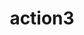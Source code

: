 ---
lang: fr
title: "action3"
permalink: /action3/

collection: 
entries_layout: grid 
teaser_class: 
sort_by: orden 

excerpt: "Frequently Asked Questions"
header:
  overlay_image: /assets/images/banner/bannerfaq.jpg
  image_description: "Frequently Asked Questions"
  caption: 
  overlay_filter: rgba(0, 0, 153, 0.5)


comments: true

# other options
intro:
  - excerpt: "**European Perspectives on Innovation Management**"

last_modified_at: 2020-06-18
---